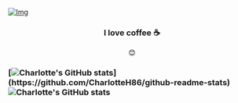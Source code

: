 [![Img](https://i.imgur.com/ZMWua5M.jpg)](https://github.com/CharlotteH86)


### <div align="center">I love coffee ☕️</div>

<div align="center">😊</div>


### [![Charlotte's GitHub stats](https://github-readme-stats.vercel.app/api?username=CharlotteH86&theme=material-palenight&align="center")](https://github.com/CharlotteH86/github-readme-stats) ![Charlotte's GitHub stats](https://github-readme-stats.vercel.app/api/top-langs/?username=CharlotteH86&show_icons=true&theme=material-palenight&align="center")

<!--
**CharlotteH86/CharlotteH86** is a ✨ _special_ ✨ repository because its `README.md` (this file) appears on your GitHub profile.

Here are some ideas to get you started:

- 🔭 I’m currently working on ...
- 🌱 I’m currently learning ...
- 👯 I’m looking to collaborate on ...
- 🤔 I’m looking for help with ...
- 💬 Ask me about ...
- 📫 How to reach me: ...
- 😄 Pronouns: ...
- ⚡ Fun fact: ...
-->
